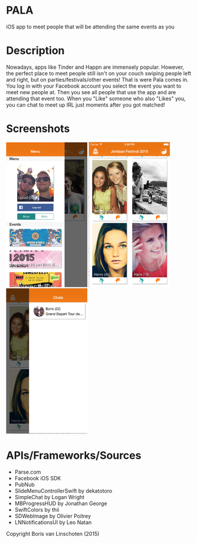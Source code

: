 # PALA
iOS app to meet people that will be attending the same events as you

# Description
Nowadays, apps like Tinder and Happn are immensely popular. However, the perfect place to meet people still isn't on your couch swiping people left and right, but on parties/festivals/other events! That is were Pala comes in. You log in with your Facebook account you select the event you want to meet new people at. Then you see all people that use the app and are attending that event too. When you "Like" someone who also "Likes" you, you can chat to meet up IRL just moments after you got matched! 

# Screenshots
<img src="https://github.com/bjvanlinschoten/EventDateApp/blob/master/docs/EventsScreen.png" width="220">
<img src="https://github.com/bjvanlinschoten/EventDateApp/blob/master/docs/WallScreen.png" width="220">
<img src="https://github.com/bjvanlinschoten/EventDateApp/blob/master/docs/ChatsScreen.png" width="220">

# APIs/Frameworks/Sources
* Parse.com
* Facebook iOS SDK
* PubNub
* SlideMenuControllerSwift by dekatotoro
* SimpleChat by Logan Wright
* MBProgressHUD by Jonathan George
* SwiftColors by thii
* SDWebImage by Olivier Poitrey
* LNNotificationsUI by Leo Natan

Copyright Boris van Linschoten (2015)





